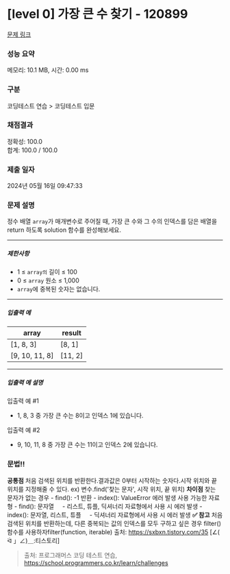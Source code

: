 # [level 0] 가장 큰 수 찾기 - 120899 

[문제 링크](https://school.programmers.co.kr/learn/courses/30/lessons/120899) 

### 성능 요약

메모리: 10.1 MB, 시간: 0.00 ms

### 구분

코딩테스트 연습 > 코딩테스트 입문

### 채점결과

정확성: 100.0<br/>합계: 100.0 / 100.0

### 제출 일자

2024년 05월 16일 09:47:33

### 문제 설명

<p>정수 배열 <code>array</code>가 매개변수로 주어질 때, 가장 큰 수와 그 수의 인덱스를 담은 배열을 return 하도록 solution 함수를 완성해보세요.</p>

<hr>

<h5>제한사항</h5>

<ul>
<li>1 ≤ <code>array의</code> 길이 ≤ 100</li>
<li>0 ≤ <code>array</code> 원소 ≤ 1,000</li>
<li><code>array</code>에 중복된 숫자는 없습니다.</li>
</ul>

<hr>

<h5>입출력 예</h5>
<table class="table">
        <thead><tr>
<th>array</th>
<th>result</th>
</tr>
</thead>
        <tbody><tr>
<td>[1, 8, 3]</td>
<td>[8, 1]</td>
</tr>
<tr>
<td>[9, 10, 11, 8]</td>
<td>[11, 2]</td>
</tr>
</tbody>
      </table>
<hr>

<h5>입출력 예 설명</h5>

<p>입출력 예 #1</p>

<ul>
<li>1, 8, 3 중 가장 큰 수는 8이고 인덱스 1에 있습니다.</li>
</ul>

<p>입출력 예 #2</p>

<ul>
<li>9, 10, 11, 8 중 가장 큰 수는 11이고 인덱스 2에 있습니다.</li>
</ul>

### 문법!!
**공통점**
처음 검색된 위치를 반환한다.결과값은 0부터 시작하는 숫자다.시작 위치와 끝 위치를 지정해줄 수 있다. ex) 변수.find('찾는 문자', 시작 위치, 끝 위치)
**차이점**
찾는 문자가 없는 경우    - find(): -1 반환    - index(): ValueError 에러 발생
사용 가능한 자료형    - find(): 문자열          - 리스트, 튜플, 딕셔너리 자료형에서 사용 시 에러 발생    - index(): 문자열, 리스트, 튜플          - 딕셔너리 자료형에서 사용 시 에러 발생
**✅ 참고**
처음 검색된 위치를 반환하는데, 다른 중복되는 값의 인덱스를 모두 구하고 싶은 경우 filter() 함수를 사용하자filter(function, iterable)
출처: https://sxbxn.tistory.com/35 [∠( ᐛ 」∠)＿:티스토리]

> 출처: 프로그래머스 코딩 테스트 연습, https://school.programmers.co.kr/learn/challenges
